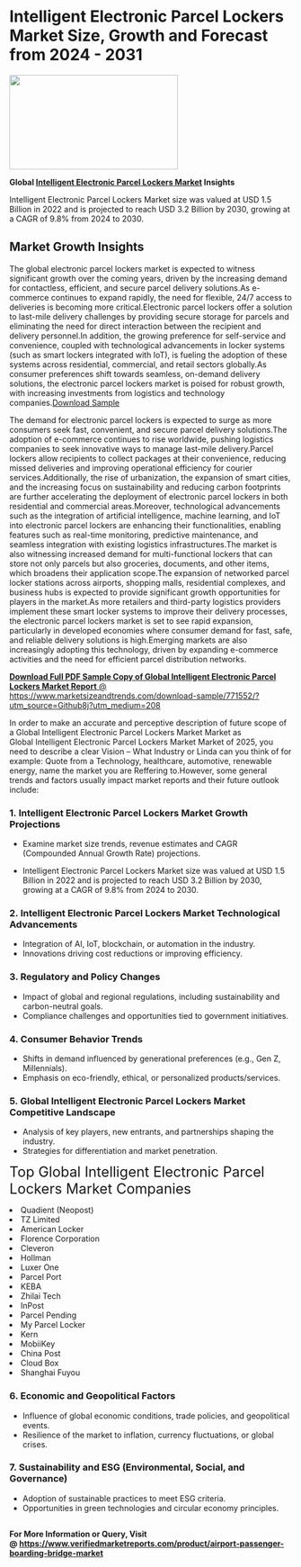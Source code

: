 <H1>Intelligent Electronic Parcel Lockers Market Size, Growth and Forecast from 2024 - 2031</H1><img class="aligncenter size-medium wp-image-584254" src="https://thirdeyenews.in/wp-content/uploads/2024/09/Global-Market-Research-300x168.jpeg" alt="" width="300" height="168" /><p><strong>Global&nbsp;<a href="https://www.marketsizeandtrends.com/download-sample/771552/?utm_source=Github8j?utm_medium=208">Intelligent Electronic Parcel Lockers Market</a> Insights</strong></p><p>Intelligent Electronic Parcel Lockers Market size was valued at USD 1.5 Billion in 2022 and is projected to reach USD 3.2 Billion by 2030, growing at a CAGR of 9.8% from 2024 to 2030.</p><p><h2>Market Growth Insights</h2> <p>The global electronic parcel lockers market is expected to witness significant growth over the coming years, driven by the increasing demand for contactless, efficient, and secure parcel delivery solutions.As e-commerce continues to expand rapidly, the need for flexible, 24/7 access to deliveries is becoming more critical.Electronic parcel lockers offer a solution to last-mile delivery challenges by providing secure storage for parcels and eliminating the need for direct interaction between the recipient and delivery personnel.In addition, the growing preference for self-service and convenience, coupled with technological advancements in locker systems (such as smart lockers integrated with IoT), is fueling the adoption of these systems across residential, commercial, and retail sectors globally.As consumer preferences shift towards seamless, on-demand delivery solutions, the electronic parcel lockers market is poised for robust growth, with increasing investments from logistics and technology companies.<a href="#">Download Sample</a></p> <p>The demand for electronic parcel lockers is expected to surge as more consumers seek fast, convenient, and secure parcel delivery solutions.The adoption of e-commerce continues to rise worldwide, pushing logistics companies to seek innovative ways to manage last-mile delivery.Parcel lockers allow recipients to collect packages at their convenience, reducing missed deliveries and improving operational efficiency for courier services.Additionally, the rise of urbanization, the expansion of smart cities, and the increasing focus on sustainability and reducing carbon footprints are further accelerating the deployment of electronic parcel lockers in both residential and commercial areas.Moreover, technological advancements such as the integration of artificial intelligence, machine learning, and IoT into electronic parcel lockers are enhancing their functionalities, enabling features such as real-time monitoring, predictive maintenance, and seamless integration with existing logistics infrastructures.The market is also witnessing increased demand for multi-functional lockers that can store not only parcels but also groceries, documents, and other items, which broadens their application scope.The expansion of networked parcel locker stations across airports, shopping malls, residential complexes, and business hubs is expected to provide significant growth opportunities for players in the market.As more retailers and third-party logistics providers implement these smart locker systems to improve their delivery processes, the electronic parcel lockers market is set to see rapid expansion, particularly in developed economies where consumer demand for fast, safe, and reliable delivery solutions is high.Emerging markets are also increasingly adopting this technology, driven by expanding e-commerce activities and the need for efficient parcel distribution networks.<a href="#"></p><p><span class=""><strong>Download Full PDF Sample Copy of Global Intelligent Electronic Parcel Lockers Market Report</strong> @ <a href="https://www.marketsizeandtrends.com/download-sample/771552/?utm_source=Github8j?utm_medium=208" target="_blank">https://www.marketsizeandtrends.com/download-sample/771552/?utm_source=Github8j?utm_medium=208</a></span></p><p>In order to make an accurate and perceptive description of future scope of a Global&nbsp;Intelligent Electronic Parcel Lockers Market Market as Global&nbsp;Intelligent Electronic Parcel Lockers Market Market of 2025, you need to describe a clear Vision &ndash; What Industry or Linda can you think of for example: Quote from a Technology, healthcare, automotive, renewable energy, name the market you are Reffering to.However, some general trends and factors usually impact market reports and their future outlook include:</p><h3>1.&nbsp;<strong>Intelligent Electronic Parcel Lockers Market Growth Projections</strong></h3><ul><li>Examine market size trends, revenue estimates and CAGR (Compounded Annual Growth Rate) projections.</li><li><p>Intelligent Electronic Parcel Lockers Market size was valued at USD 1.5 Billion in 2022 and is projected to reach USD 3.2 Billion by 2030, growing at a CAGR of 9.8% from 2024 to 2030.</p></li></ul><h3>2.&nbsp;<strong>Intelligent Electronic Parcel Lockers Market Technological Advancements</strong></h3><ul><li>Integration of AI, IoT, blockchain, or automation in the industry.</li><li>Innovations driving cost reductions or improving efficiency.</li></ul><h3>3.&nbsp;<strong>Regulatory and Policy Changes</strong></h3><ul><li>Impact of global and regional regulations, including sustainability and carbon-neutral goals.</li><li>Compliance challenges and opportunities tied to government initiatives.</li></ul><h3>4.&nbsp;<strong>Consumer Behavior Trends</strong></h3><ul><li>Shifts in demand influenced by generational preferences (e.g., Gen Z, Millennials).</li><li>Emphasis on eco-friendly, ethical, or personalized products/services.</li></ul><h3>5.&nbsp;<strong>Global Intelligent Electronic Parcel Lockers Market Competitive Landscape</strong></h3><ul><li>Analysis of key players, new entrants, and partnerships shaping the industry.</li><li>Strategies for differentiation and market penetration.</li></ul><p data-pm-slice="1 1 []"><span style="color: inherit; font-family: inherit; font-size: 25px;">Top Global Intelligent Electronic Parcel Lockers Market Companies</span></p><div class="" data-test-id=""><p><li>Quadient (Neopost)</li><li> TZ Limited</li><li> American Locker</li><li> Florence Corporation</li><li> Cleveron</li><li> Hollman</li><li> Luxer One</li><li> Parcel Port</li><li> KEBA</li><li> Zhilai Tech</li><li> InPost</li><li> Parcel Pending</li><li> My Parcel Locker</li><li> Kern</li><li> MobiiKey</li><li> China Post</li><li> Cloud Box</li><li> Shanghai Fuyou</li></p></div><h3>6.&nbsp;<strong>Economic and Geopolitical Factors</strong></h3><ul><li>Influence of global economic conditions, trade policies, and geopolitical events.</li><li>Resilience of the market to inflation, currency fluctuations, or global crises.</li></ul><h3>7.&nbsp;<strong>Sustainability and ESG (Environmental, Social, and Governance)</strong></h3><ul><li>Adoption of sustainable practices to meet ESG criteria.</li><li>Opportunities in green technologies and circular economy principles.</li></ul><h2><strong style="font-size: 14px;">For More Information or Query, Visit @&nbsp;</strong><a style="background-color: #ffffff; font-size: 14px;" href="https://www.marketsizeandtrends.com/report/intelligent-electronic-parcel-lockers-market/" target="_blank">https://www.verifiedmarketreports.com/product/airport-passenger-boarding-bridge-market</a></h2>